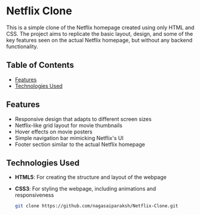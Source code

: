 # Netflix Clone

This is a simple clone of the Netflix homepage created using only HTML and CSS. The project aims to replicate the basic layout, design, and some of the key features seen on the actual Netflix homepage, but without any backend functionality.

## Table of Contents

- [Features](#features)
- [Technologies Used](#technologies-used)

## Features

- Responsive design that adapts to different screen sizes
- Netflix-like grid layout for movie thumbnails
- Hover effects on movie posters
- Simple navigation bar mimicking Netflix's UI
- Footer section similar to the actual Netflix homepage

## Technologies Used

- **HTML5**: For creating the structure and layout of the webpage
- **CSS3**: For styling the webpage, including animations and responsiveness


   ```bash
   git clone https://github.com/nagasaiparaksh/Netflix-Clone.git
